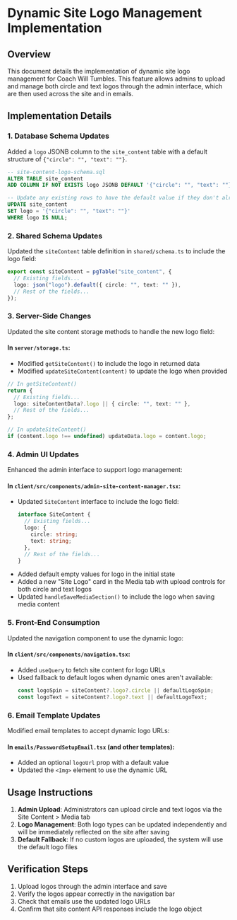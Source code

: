 # Dynamic Site Logo Management Implementation

## Overview
This document details the implementation of dynamic site logo management for Coach Will Tumbles. This feature allows admins to upload and manage both circle and text logos through the admin interface, which are then used across the site and in emails.

## Implementation Details

### 1. Database Schema Updates
Added a `logo` JSONB column to the `site_content` table with a default structure of `{"circle": "", "text": ""}`.

```sql
-- site-content-logo-schema.sql
ALTER TABLE site_content 
ADD COLUMN IF NOT EXISTS logo JSONB DEFAULT '{"circle": "", "text": ""}';

-- Update any existing rows to have the default value if they don't already have it
UPDATE site_content 
SET logo = '{"circle": "", "text": ""}' 
WHERE logo IS NULL;
```

### 2. Shared Schema Updates
Updated the `siteContent` table definition in `shared/schema.ts` to include the logo field:

```typescript
export const siteContent = pgTable("site_content", {
  // Existing fields...
  logo: json("logo").default({ circle: "", text: "" }),
  // Rest of the fields...
});
```

### 3. Server-Side Changes
Updated the site content storage methods to handle the new logo field:

#### In `server/storage.ts`:
- Modified `getSiteContent()` to include the logo in returned data
- Modified `updateSiteContent(content)` to update the logo when provided

```typescript
// In getSiteContent()
return {
  // Existing fields...
  logo: siteContentData?.logo || { circle: "", text: "" },
  // Rest of the fields...
};

// In updateSiteContent()
if (content.logo !== undefined) updateData.logo = content.logo;
```

### 4. Admin UI Updates
Enhanced the admin interface to support logo management:

#### In `client/src/components/admin-site-content-manager.tsx`:
- Updated `SiteContent` interface to include the logo field:
  ```typescript
  interface SiteContent {
    // Existing fields...
    logo: {
      circle: string;
      text: string;
    },
    // Rest of the fields...
  }
  ```
- Added default empty values for logo in the initial state
- Added a new "Site Logo" card in the Media tab with upload controls for both circle and text logos
- Updated `handleSaveMediaSection()` to include the logo when saving media content

### 5. Front-End Consumption
Updated the navigation component to use the dynamic logo:

#### In `client/src/components/navigation.tsx`:
- Added `useQuery` to fetch site content for logo URLs
- Used fallback to default logos when dynamic ones aren't available:
  ```typescript
  const logoSpin = siteContent?.logo?.circle || defaultLogoSpin;
  const logoText = siteContent?.logo?.text || defaultLogoText;
  ```

### 6. Email Template Updates
Modified email templates to accept dynamic logo URLs:

#### In `emails/PasswordSetupEmail.tsx` (and other templates):
- Added an optional `logoUrl` prop with a default value
- Updated the `<Img>` element to use the dynamic URL

## Usage Instructions
1. **Admin Upload**: Administrators can upload circle and text logos via the Site Content > Media tab
2. **Logo Management**: Both logo types can be updated independently and will be immediately reflected on the site after saving
3. **Default Fallback**: If no custom logos are uploaded, the system will use the default logo files

## Verification Steps
1. Upload logos through the admin interface and save
2. Verify the logos appear correctly in the navigation bar
3. Check that emails use the updated logo URLs
4. Confirm that site content API responses include the logo object
